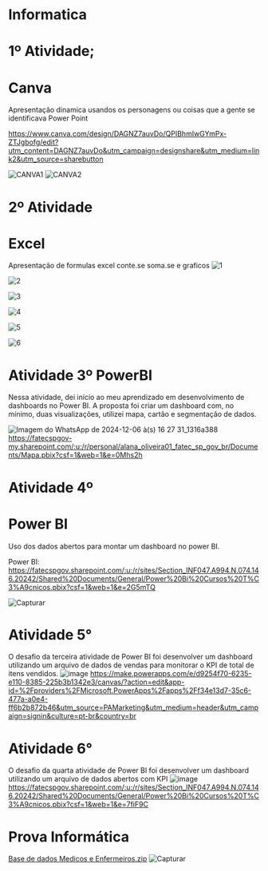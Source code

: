 # Informatica

# 1º Atividade; 
# Canva
Apresentação dinamica usandos os personagens ou coisas que a gente se identificava Power Point

https://www.canva.com/design/DAGNZ7auvDo/QPIBhmIwGYmPx-ZTJgbofg/edit?utm_content=DAGNZ7auvDo&utm_campaign=designshare&utm_medium=link2&utm_source=sharebutton

![CANVA1](https://github.com/user-attachments/assets/164f68df-7641-4c87-aa98-df2dfac91ae7)
![CANVA2](https://github.com/user-attachments/assets/981994b9-af94-462d-96a1-5fe8fbe32507)

# 2º Atividade
# Excel
Apresentação de formulas excel conte.se soma.se e graficos 
![1](https://github.com/user-attachments/assets/e9d1b7b1-d7db-4aa1-af24-7dca727674a5)

![2](https://github.com/user-attachments/assets/d3d57524-3da5-4b14-9eb9-17a773d96e44)

![3](https://github.com/user-attachments/assets/b5565648-4f0e-40da-91ac-14e452f582d5)

![4](https://github.com/user-attachments/assets/8a0a9fae-d9f9-4ef2-8a26-253d19cc9dec)

![5](https://github.com/user-attachments/assets/a720cf65-4b8b-4fbe-b10d-6c7c957357c6)

![6](https://github.com/user-attachments/assets/bee1644d-714b-4991-b7a0-2e3226142f89)


# Atividade 3º PowerBI
Nessa atividade, dei início ao meu aprendizado em desenvolvimento de dashboards no Power BI. A proposta foi criar um dashboard com, no mínimo, duas visualizações, utilizei mapa, cartão e segmentação de dados.

![Imagem do WhatsApp de 2024-12-06 à(s) 16 27 31_1316a388](https://github.com/user-attachments/assets/ab3811f7-c7a7-473f-8d99-870d06e99ce5)
https://fatecspgov-my.sharepoint.com/:u:/r/personal/alana_oliveira01_fatec_sp_gov_br/Documents/Mapa.pbix?csf=1&web=1&e=0Mhs2h


# Atividade 4º
# Power BI
Uso dos dados abertos para montar um dashboard no power BI.

Power BI: https://fatecspgov.sharepoint.com/:u:/r/sites/Section_INF047.A994.N.074.146.20242/Shared%20Documents/General/Power%20Bi%20Cursos%20T%C3%A9cnicos.pbix?csf=1&web=1&e=2G5mTQ

![Capturar](https://github.com/user-attachments/assets/a4b7860c-48ac-49cf-b690-60eedd45f6f3)

# Atividade 5°
O desafio da terceira atividade de Power BI foi desenvolver um dashboard utilizando um arquivo de dados de vendas para monitorar o KPI de total de itens vendidos.
![image](https://github.com/user-attachments/assets/00c479a1-f750-47ad-89fe-6522cd421a82)
https://make.powerapps.com/e/d9254f70-6235-e110-8385-225b3b1342e3/canvas/?action=edit&app-id=%2Fproviders%2FMicrosoft.PowerApps%2Fapps%2Ff34e13d7-35c6-477a-a0e4-ff6b2b872b46&utm_source=PAMarketing&utm_medium=header&utm_campaign=signin&culture=pt-br&country=br

# Atividade 6°
O desafio da quarta atividade de Power BI foi desenvolver um dashboard utilizando um arquivo de dados abertos com KPI
![image](https://github.com/user-attachments/assets/a2ba0fa4-6eb8-43a6-8dfe-3ed89228b22e)
https://fatecspgov.sharepoint.com/:u:/r/sites/Section_INF047.A994.N.074.146.20242/Shared%20Documents/General/Power%20Bi%20Cursos%20T%C3%A9cnicos.pbix?csf=1&web=1&e=7fiF9C


# Prova Informática

[Base de dados Medicos e Enfermeiros.zip](https://github.com/user-attachments/files/17953471/Base.de.dados.Medicos.e.Enfermeiros.zip)
![Capturar](https://github.com/user-attachments/assets/aa098cea-7955-457c-b1cb-d283b430f156)

